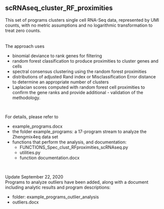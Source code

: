## scRNAseq_cluster_RF_proximities

This set of programs clusters single cell RNA-Seq data, represented by UMI counts, with no metric assumptions and no logarithmic transformation to treat zero counts.  
<br />
<br />
The approach uses
- binomial deviance to rank genes for filtering
- random forest classification to produce proximities to cluster genes and cells
- spectral consensus clustering using the random forest proximities
- distributions of adjusted Rand index or Misclassification Error distance to determine an appropriate number of clusters
- Laplacian scores computed with random forest cell proximities to confirm the gene ranks and provide additional - validation of the methodology.
<br />

For details, please refer to 
- example_programs.docx
- the folder example_programs: a 17-program stream to analyze the Zhengmix4eq data set
- functions that perform the analysis, and documentation:
  - FUNCTIONS_Spec_clust_RFproximities_scRNAseq.py
  - utilities.py
  - function documentation.docx
<br />

Update September 22, 2020
<br />
Programs to analyze outliers have been added, along with a document including analytic results and program descriptions:
- folder: example_programs_outlier_analysis
- outliers.docx